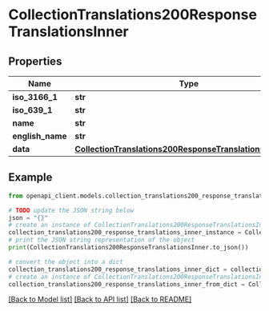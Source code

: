 # CollectionTranslations200ResponseTranslationsInner


## Properties

Name | Type | Description | Notes
------------ | ------------- | ------------- | -------------
**iso_3166_1** | **str** |  | [optional] 
**iso_639_1** | **str** |  | [optional] 
**name** | **str** |  | [optional] 
**english_name** | **str** |  | [optional] 
**data** | [**CollectionTranslations200ResponseTranslationsInnerData**](CollectionTranslations200ResponseTranslationsInnerData.md) |  | [optional] 

## Example

```python
from openapi_client.models.collection_translations200_response_translations_inner import CollectionTranslations200ResponseTranslationsInner

# TODO update the JSON string below
json = "{}"
# create an instance of CollectionTranslations200ResponseTranslationsInner from a JSON string
collection_translations200_response_translations_inner_instance = CollectionTranslations200ResponseTranslationsInner.from_json(json)
# print the JSON string representation of the object
print(CollectionTranslations200ResponseTranslationsInner.to_json())

# convert the object into a dict
collection_translations200_response_translations_inner_dict = collection_translations200_response_translations_inner_instance.to_dict()
# create an instance of CollectionTranslations200ResponseTranslationsInner from a dict
collection_translations200_response_translations_inner_from_dict = CollectionTranslations200ResponseTranslationsInner.from_dict(collection_translations200_response_translations_inner_dict)
```
[[Back to Model list]](../README.md#documentation-for-models) [[Back to API list]](../README.md#documentation-for-api-endpoints) [[Back to README]](../README.md)



